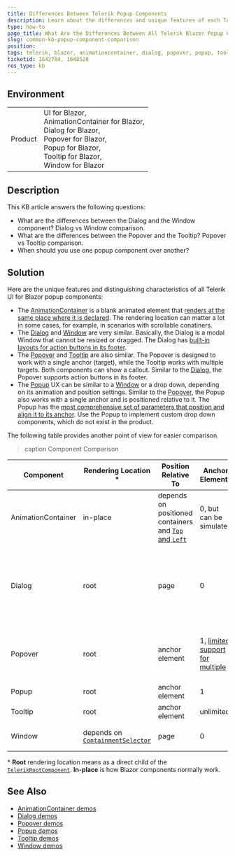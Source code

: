 ```yaml
---
title: Differences Between Telerik Popup Components
description: Learn about the differences and unique features of each Telerik Blazor popup component, such as AnimationContainer, Dialog, Popover, Popup, Tooltip, and Window.
type: how-to
page_title: What Are the Differences Between All Telerik Blazor Popup Components
slug: common-kb-popup-component-comparison
position: 
tags: telerik, blazor, animationcontainer, dialog, popover, popup, tooltip, window
ticketid: 1642784, 1648528
res_type: kb
---
```


## Environment

<table>
    <tbody>
        <tr>
            <td>Product</td>
            <td>
                UI for Blazor, <br />
                AnimationContainer for Blazor, <br />
                Dialog for Blazor, <br />
                Popover for Blazor, <br />
                Popup for Blazor, <br />
                Tooltip for Blazor, <br />
                Window for Blazor
            </td>
        </tr>
    </tbody>
</table>


## Description

This KB article answers the following questions:

* What are the differences between the Dialog and the Window component? Dialog vs Window comparison.
* What are the differences between the Popover and the Tooltip? Popover vs Tooltip comparison.
* When should you use one popup component over another?


## Solution

Here are the unique features and distinguishing characteristics of all Telerik UI for Blazor popup components:

* The [AnimationContainer](slug:components/animationcontainer/overview) is a blank animated element that [renders at the same place where it is declared](slug:components/animationcontainer/overview#position). The rendering location can matter a lot in some cases, for example, in scenarios with scrollable conatiners.
* The [Dialog](slug:dialog-overview) and [Window](slug:window-overview) are very similar. Basically, the Dialog is a modal Window that cannot be resized or dragged. The Dialog has [built-in layouts for action buttons in its footer](slug:dialog-action-buttons).
* The [Popover](slug:popover-overview) and [Tooltip](slug:tooltip-overview) are also similar. The Popover is designed to work with a single anchor (target), while the Tooltip works with multiple targets. Both components can show a callout. Similar to the [Dialog](slug:dialog-overview), the Popover supports action buttons in its footer.
* The [Popup](slug:popup-overview) UX can be similar to a [Window](slug:window-overview) or a drop down, depending on its animation and position settings. Similar to the [Popover](slug:popover-overview), the Popup also works with a single anchor and is positioned relative to it. The Popup has the [most comprehensive set of parameters that position and align it to its anchor](slug:popup-position-collision). Use the Popup to implement custom drop down components, which do not exist in the product.

The following table provides another point of view for easier comparison.

>caption Component Comparison

| Component | Rendering Location * | Position Relative To | Anchor Elements | Built-in Styled Content | Modality | Resizing and Dragging |
| --- | --- | --- | --- | --- | --- | --- |
| AnimationContainer | in-place | depends on positioned containers and [`Top` and `Left`](slug:components/animationcontainer/overview#position) | 0, but can be simulated | none | no | no |
| Dialog | root | page | 0 | header with [optional close button](slug:dialog-overview#dialog-parameters), footer with action buttons | yes | no |
| Popover | root | anchor element | 1, [limited support for multiple](https://demos.telerik.com/blazor-ui/popover/overview) | header, footer with action buttons, callout | no | no |
| Popup | root | anchor element | 1 | none | no | no |
| Tooltip | root | anchor element | unlimited | icons, callout | no | no |
| Window | depends on [`ContainmentSelector`](slug:components/window/position#containmentselector) | page | 0 | header with actions | depends on [`Modal`](slug:components/window/modal) | yes |

\* **Root** rendering location means as a direct child of the [`TelerikRootComponent`](slug:rootcomponent-overview). **In-place** is how Blazor components normally work.


## See Also

* [AnimationContainer demos](https://demos.telerik.com/blazor-ui/animationcontainer/overview)
* [Dialog demos](https://demos.telerik.com/blazor-ui/dialog/overview)
* [Popover demos](https://demos.telerik.com/blazor-ui/popover/overview)
* [Popup demos](https://demos.telerik.com/blazor-ui/popup/overview)
* [Tooltip demos](https://demos.telerik.com/blazor-ui/tooltip/overview)
* [Window demos](https://demos.telerik.com/blazor-ui/window/overview)
